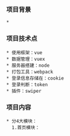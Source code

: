 
### 项目背景
    * 
### 项目技术点
    * 使用框架：vue
    * 数据管理：vuex
    * 服务器搭建：node
    * 打包工具：webpack
    * 登录信息存储在：cookie
    * 登录判断：token
    * 插件：swiper
### 项目内容
    * 分4大模块：
      1.首页模块：

